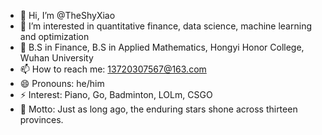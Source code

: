 - 👋 Hi, I’m @TheShyXiao
- 👀 I’m interested in quantitative finance, data science, machine learning and optimization
- 💞️ B.S in Finance, B.S in Applied Mathematics, Hongyi Honor College, Wuhan University
- 📫 How to reach me: 13720307567@163.com
- 😄 Pronouns: he/him
- ⚡ Interest: Piano, Go, Badminton, LOLm, CSGO 
- 🌱 Motto: Just as long ago, the enduring stars shone across thirteen provinces.
